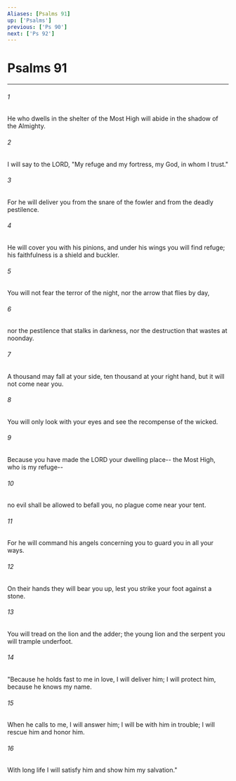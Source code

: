 ```yaml
---
Aliases: [Psalms 91]
up: ['Psalms']
previous: ['Ps 90']
next: ['Ps 92']
---
```

# Psalms 91
***



###### 1 
He who dwells in the shelter of the Most High will abide in the shadow of the Almighty. 

###### 2 
I will say to the LORD, "My refuge and my fortress, my God, in whom I trust." 

###### 3 
For he will deliver you from the snare of the fowler and from the deadly pestilence. 

###### 4 
He will cover you with his pinions, and under his wings you will find refuge; his faithfulness is a shield and buckler. 

###### 5 
You will not fear the terror of the night, nor the arrow that flies by day, 

###### 6 
nor the pestilence that stalks in darkness, nor the destruction that wastes at noonday. 

###### 7 
A thousand may fall at your side, ten thousand at your right hand, but it will not come near you. 

###### 8 
You will only look with your eyes and see the recompense of the wicked. 

###### 9 
Because you have made the LORD your dwelling place-- the Most High, who is my refuge-- 

###### 10 
no evil shall be allowed to befall you, no plague come near your tent. 

###### 11 
For he will command his angels concerning you to guard you in all your ways. 

###### 12 
On their hands they will bear you up, lest you strike your foot against a stone. 

###### 13 
You will tread on the lion and the adder; the young lion and the serpent you will trample underfoot. 

###### 14 
"Because he holds fast to me in love, I will deliver him; I will protect him, because he knows my name. 

###### 15 
When he calls to me, I will answer him; I will be with him in trouble; I will rescue him and honor him. 

###### 16 
With long life I will satisfy him and show him my salvation."
